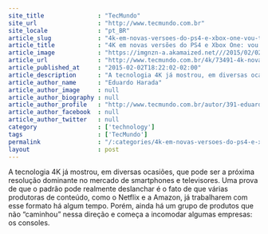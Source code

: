 ```yaml
---
site_title               : "TecMundo"
site_url                 : "http://www.tecmundo.com.br"
site_locale              : "pt_BR"
article_slug             : "4k-em-novas-versoes-do-ps4-e-xbox-one-vou-ter-que-comprar-outro-console"
article_title            : "4K em novas versões do PS4 e Xbox One: vou ter que comprar outro console?"
article_image            : "https://imgnzn-a.akamaized.net///2015/02/02/02170353481832-t1200x480.jpg"
article_url              : "http://www.tecmundo.com.br/4k/73491-4k-novas-versoes-ps4-xbox-one-vou-ter-comprar-outro-console.htm"
article_published_at     : "2015-02-02T18:22:02-02:00"
article_description      : "A tecnologia 4K já mostrou, em diversas ocasiões, que pode ser a próxima resolução dominante no mercado de smartphones e televisores. Uma prova de que o padrão pode realmente deslanchar é o fato de que várias produtoras de conteúdo, como o Netflix e a Amazon, já trabalharem com esse formato há algum tempo. Porém, ainda há um grupo de produtos que não “caminhou” nessa direção e começa a incomodar algumas empresas: os consoles."
article_author_name      : "Eduardo Harada"
article_author_image     : null
article_author_biography : null
article_author_profile   : "http://www.tecmundo.com.br/autor/391-eduardo-harada/"
article_author_facebook  : null
article_author_twitter   : null
category                 : ['technology']
tags                     : ['TecMundo']
permalink                : "/:categories/4k-em-novas-versoes-do-ps4-e-xbox-one-vou-ter-que-comprar-outro-console/"
layout                   : post
---
```


A tecnologia 4K já mostrou, em diversas ocasiões, que pode ser a próxima resolução dominante no mercado de smartphones e televisores. Uma prova de que o padrão pode realmente deslanchar é o fato de que várias produtoras de conteúdo, como o Netflix e a Amazon, já trabalharem com esse formato há algum tempo. Porém, ainda há um grupo de produtos que não “caminhou” nessa direção e começa a incomodar algumas empresas: os consoles.
